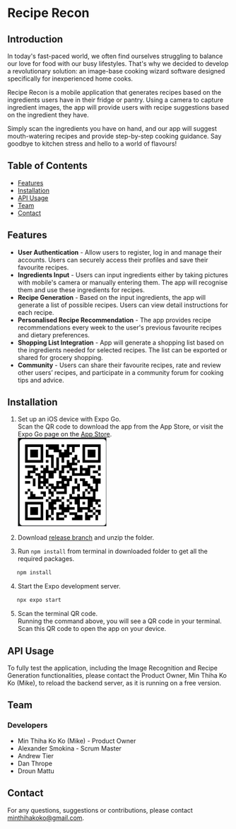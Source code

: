 # Recipe Recon

## Introduction

In today's fast-paced world, we often find ourselves struggling to balance our love for food with our busy lifestyles. That's why we decided to develop a revolutionary solution: an image-base cooking wizard software designed specifically for inexperienced home cooks.

Recipe Recon is a mobile application that generates recipes based on the ingredients users have in their fridge or pantry. Using a camera to capture ingredient images, the app will provide users with recipe suggestions based on the ingredient they have.

Simply scan the ingredients you have on hand, and our app will suggest mouth-watering recipes and provide step-by-step cooking guidance. Say goodbye to kitchen stress and hello to a world of flavours!

## Table of Contents

- [Features](#features)
- [Installation](#installation)
- [API Usage](#api-usage)
- [Team](#team)
- [Contact](#contact)

## Features

- **User Authentication** - Allow users to register, log in and manage their accounts. Users can securely access their profiles and save their favourite recipes.
- **Ingredients Input** - Users can input ingredients either by taking pictures with mobile's camera or manually entering them. The app will recognise them and use these ingredients for recipes.
- **Recipe Generation** - Based on the input ingredients, the app will generate a list of possible recipes. Users can view detail instructions for each recipe.
- **Personalised Recipe Recommendation** - The app provides recipe recommendations every week to the user's previous favourite recipes and dietary preferences.
- **Shopping List Integration** - App will generate a shopping list based on the ingredients needed for selected recipes. The list can be exported or shared for grocery shopping.
- **Community** - Users can share their favourite recipes, rate and review other users’ recipes, and participate in a community forum for cooking tips and advice.

## Installation

1. Set up an iOS device with Expo Go.  
   Scan the QR code to download the app from the App Store, or visit the Expo Go page on the [App Store](https://apps.apple.com/us/app/expo-go/id982107779).  
   <img src="./assets/images/qr.png" alt="QR Code" width="200" height="200" />
2. Download [release branch](https://github.com/MinThiha22/recipe-recon/archive/refs/heads/main.zip) and unzip the folder.

3. Run `npm install` from terminal in downloaded folder to get all the required packages.

```bash
   npm install
```

4. Start the Expo development server.

```bash
   npx expo start
```

5. Scan the terminal QR code.  
   Running the command above, you will see a QR code in your terminal. Scan this QR code to open the app on your device.

## API Usage

To fully test the application, including the Image Recognition and Recipe Generation functionalities, please contact the Product Owner, Min Thiha Ko Ko (Mike), to reload the backend server, as it is running on a free version.

## Team

### Developers

- Min Thiha Ko Ko (Mike) - Product Owner
- Alexander Smokina - Scrum Master
- Andrew Tier
- Dan Thrope
- Droun Mattu

## Contact

For any questions, suggestions or contributions, please contact minthihakoko@gmail.com.
